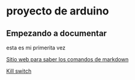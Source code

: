 # proyecto de arduino
## Empezando a documentar
esta es mi primerita vez

[Sitio web para saber los comandos de markdown](https://guides.github.com/pdfs/markdown-cheatsheet-online.pdf)



[Kill switch](https://github.com/Albitah24/arduino/blob/main/interruptor_asesono.ino)
